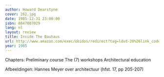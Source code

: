 ```yaml
---
author: Howard Dearstyne
cover: 262.jpg
date: 1985-12-31 23:00:00
isbn: 0847807029
lang: nl
layout: review
title: Inside The Bauhaus
url: http://www.amazon.com/exec/obidos/redirect?tag=ldvd-20%26link_code=xm2%26camp=2025%26creative=165953%26path=http://www.amazon.com/gp/redirect.html%253fASIN=0847807029%2526tag=ldvd-20%2526lcode=xm2%2526cID=2025%2526ccmID=165953%2526location=/o/ASIN/0847807029%25253FSubscriptionId=0VJDVJ14KM0P0VXDCQ82
year: 1985
---
```


Chapters:
Preliminary course
The (7) workshops
Architectural education

Afbeeldingen:
Hannes Meyer over architectuur (hfst. 17, pp 205-207)
